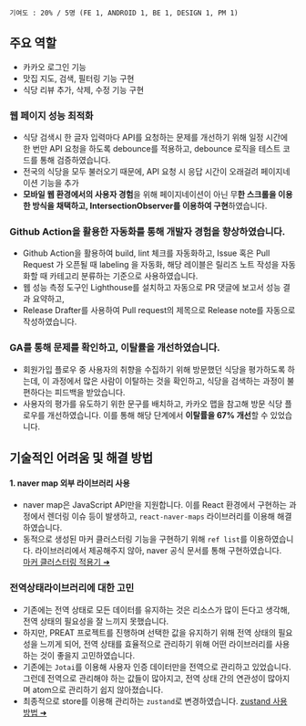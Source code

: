 `기여도 : 20% / 5명 (FE 1, ANDROID 1, BE 1, DESIGN 1, PM 1)`
## 주요 역할
- 카카오 로그인 기능
- 맛집 지도, 검색, 필터링 기능 구현
- 식당 리뷰 추가, 삭제, 수정 기능 구현

### 웹 페이지 성능 최적화
- 식당 검색시 한 글자 입력마다 API를 요청하는 문제를 개선하기 위해 일정 시간에 한 번만 API 요청을 하도록 debounce를 적용하고, debounce 로직을 테스트 코드를 통해 검증하였습니다. 
- 전국의 식당을 모두 불러오기 때문에, API 요청 시 응답 시간이 오래걸려 페이지네이션 기능을 추가
- **모바일 웹 환경에서의 사용자 경험**을 위해 페이지네이션이 아닌 무**한 스크롤을 이용한 방식을 채택하고, IntersectionObserver를 이용하여 구현**하였습니다.

### Github Action을 활용한 **자동화를 통해 개발자 경험을 향상**하였습니다. 
- Github Action을 활용하여 build, lint 체크를 자동화하고, Issue 혹은 Pull Request 가 오픈될 때 labeling 을 자동화, 해당 레이블은 릴리즈 노트 작성을 자동화할 때 카테고리 분류하는 기준으로 사용하였습니다.
- 웹 성능 측정 도구인 Lighthouse를 설치하고 자동으로 PR 댓글에 보고서 성능 결과 요약하고, 
- Release Drafter를 사용하여 Pull request의 제목으로 Release note를 자동으로 작성하였습니다. 

### GA를 통해 문제를 확인하고, 이탈률을 개선하였습니다. 
- 회원가입 플로우 중 사용자의 취향을 수집하기 위해 방문했던 식당을 평가하도록 하는데, 이 과정에서 많은 사람이 이탈하는 것을 확인하고, 식당을 검색하는 과정이 불편하다는 피드백을 받았습니다. 
- 사용자의 평가를 유도하기 위한 문구를 배치하고, 카카오 맵을 참고해 방문 식당 플로우를 개선하였습니다. 이를 통해 해당 단계에서 **이탈률을 67% 개선**할 수 있었습니다. 

## 기술적인 어려움 및 해결 방법
#### 1. naver map 외부 라이브러리 사용
- naver map은 JavaScript API만을 지원합니다. 이를 React 환경에서 구현하는 과정에서 렌더링 이슈 등이 발생하고, `react-naver-maps` 라이브러리를 이용해 해결하였습니다.
- 동적으로 생성된 마커 클러스터링 기능을 구현하기 위해 `ref list`를 이용하였습니다. 라이브러리에서 제공해주지 않아, naver 공식 문서를 통해 구현하였습니다.   
 [마커 클러스터링 적용기 ➜](https://velog.io/@sumi-0011/naver-marker-clustering-2)


### 전역상태라이브러리에 대한 고민
- 기존에는 전역 상태로 모든 데이터를 유지하는 것은 리소스가 많이 든다고 생각해, 전역 상태의 필요성을 잘 느끼지 못했습니다. 
- 하지만, PREAT 프로젝트를 진행하며 선택한 값을 유지하기 위해 전역 상태의 필요성을 느끼게 되어, 전역 상태를 효율적으로 관리하기 위해 어떤 라이브러리를 사용하는 것이 좋을지 고민하였습니다.
- 기존에는 `Jotai`를 이용해 사용자 인증 데이터만을 전역으로 관리하고 있었습니다. 그런데 전역으로 관리해야 하는 값들이 많아지고, 전역 상태 간의 연관성이 많아지며 atom으로 관리하기 쉽지 않아졌습니다. 
- 최종적으로 store를 이용해 관리하는 `zustand`로 변경하였습니다. [zustand 사용 방법 ➜](https://github.com/orgs/TEAM-PREAT/discussions)
